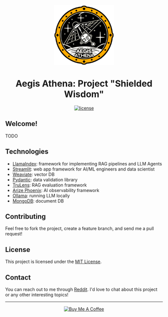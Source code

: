 <div align="center">
<img src="assets/mission-badge/mission-badge.png" alt="Aegis Athena mission badge" width="192"/>

# Aegis Athena: Project "Shielded Wisdom"

[![license](https://img.shields.io/badge/License-MIT-blue.svg)](https://github.com/Kangonaut/aegis-athena/blob/main/LICENSE)

</div>

## Welcome!

TODO

## Technologies

- [LlamaIndex](https://docs.llamaindex.ai/en/stable/): framework for implementing RAG pipelines and LLM Agents
- [Streamlit](https://docs.streamlit.io/): web app framework for AI/ML engineers and data scientist
- [Weaviate](https://weaviate.io/developers/weaviate): vector DB
- [Pydantic](https://docs.pydantic.dev/latest/): data validation library
- [TruLens](https://github.com/truera/trulens/): RAG evaluation framework
- [Arize Phoenix](https://docs.arize.com/phoenix/): AI observability framework
- [Ollama](https://ollama.com/): running LLM locally
- [MongoDB](https://www.mongodb.com/docs/): document DB

## Contributing

Feel free to fork the project, create a feature branch, and send me a pull request!

## License

This project is licensed under the [MIT License](https://github.com/Kangonaut/aegis-athena/blob/main/LICENSE).

## Contact

You can reach out to me through [Reddit](https://www.reddit.com/user/Kangonaut/). I'd love to chat about this project or any other interesting topics!

---

<div align="center">
<a href="https://www.buymeacoffee.com/kangonaut" target="_blank"><img src="https://cdn.buymeacoffee.com/buttons/v2/default-yellow.png" alt="Buy Me A Coffee" style="height: 60px !important;width: 217px !important;" ></a>
</div>